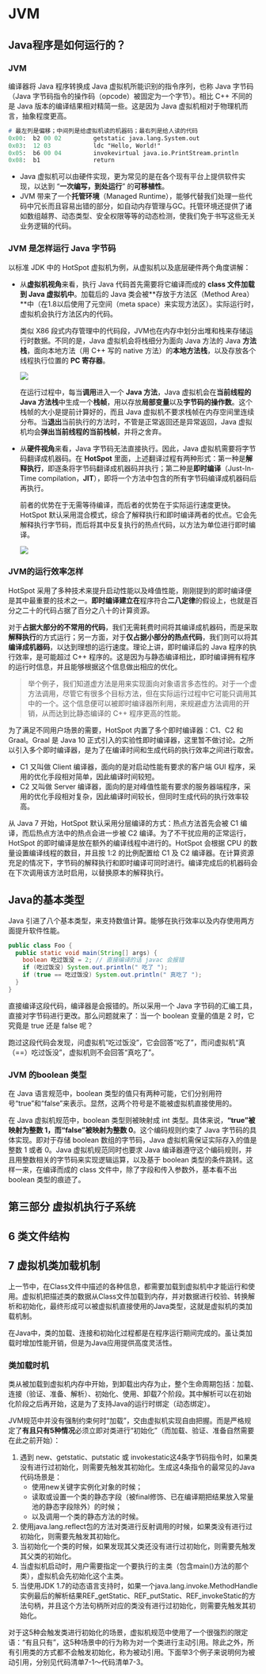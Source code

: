 # JVM

## Java程序是如何运行的？

### JVM

编译器将 Java 程序转换成 Java 虚拟机所能识别的指令序列，也称 Java 字节码（Java 字节码指令的操作码（opcode）被固定为一个字节）。相比 C++ 不同的是 Java 版本的编译结果相对精简一些。这是因为 Java 虚拟机相对于物理机而言，抽象程度更高。

```pascal
# 最左列是偏移；中间列是给虚拟机读的机器码；最右列是给人读的代码
0x00:  b2 00 02         getstatic java.lang.System.out
0x03:  12 03            ldc "Hello, World!"
0x05:  b6 00 04         invokevirtual java.io.PrintStream.println
0x08:  b1               return
```

* Java 虚拟机可以由硬件实现，更为常见的是在各个现有平台上提供软件实现，以达到 “**一次编写，到处运行**” 的**可移植性**。
* JVM 带来了一个**托管环境**（Managed Runtime），能够代替我们处理一些代码中冗长而且容易出错的部分，如自动内存管理与GC。托管环境还提供了诸如数组越界、动态类型、安全权限等等的动态检测，使我们免于书写这些无关业务逻辑的代码。



### JVM 是怎样运行 Java 字节码

以标准 JDK 中的 HotSpot 虚拟机为例，从虚拟机以及底层硬件两个角度讲解：

* 从**虚拟机视角**来看，执行 Java 代码首先需要将它编译而成的 **class 文件加载到 Java 虚拟机中**。加载后的 Java 类会被**存放于方法区（Method Area）**中（在1.8以后使用了元空间（meta space）来实现方法区）。实际运行时，虚拟机会执行方法区内的代码。

  类似 X86 段式内存管理中的代码段，JVM也在内存中划分出堆和栈来存储运行时数据。不同的是，Java 虚拟机会将栈细分为面向 Java 方法的 Java **方法栈**，面向本地方法（用 C++ 写的 native 方法）的**本地方法栈**，以及存放各个线程执行位置的 **PC 寄存器**。

  ![](./images/ab5c3523af08e0bf2f689c1d6033ef77.png)

  在运行过程中，每当**调用**进入一个 **Java 方法**，Java 虚拟机会在**当前线程的 Java 方法栈**中生成一个**栈帧**，用以存放**局部变量**以及**字节码的操作数**。这个栈帧的大小是提前计算好的，而且 Java 虚拟机不要求栈帧在内存空间里连续分布。当**退出**当前执行的方法时，不管是正常返回还是异常返回，Java 虚拟机均会**弹出当前线程的当前栈帧**，并将之舍弃。

* 从**硬件视角**来看，Java 字节码无法直接执行。因此，Java 虚拟机需要将字节码翻译成机器码。在 **HotSpot** 里面，上述翻译过程有两种形式：第一种是**解释执行**，即逐条将字节码翻译成机器码并执行；第二种是**即时编译**（Just-In-Time compilation，**JIT**），即将一个方法中包含的所有字节码编译成机器码后再执行。

  前者的优势在于无需等待编译，而后者的优势在于实际运行速度更快。HotSpot 默认采用混合模式，综合了解释执行和即时编译两者的优点。它会先解释执行字节码，而后将其中反复执行的热点代码，以方法为单位进行即时编译。

  ![](./images/5ee351091464de78eed75438b6f9183b.png)



### JVM的运行效率怎样

HotSpot 采用了多种技术来提升启动性能以及峰值性能，刚刚提到的即时编译便是其中最重要的技术之一。**即时编译建立在**程序符合**二八定律**的假设上，也就是百分之二十的代码占据了百分之八十的计算资源。

对于**占据大部分的不常用的代码**，我们无需耗费时间将其编译成机器码，而是采取**解释执行**的方式运行；另一方面，对于**仅占据小部分的热点代码**，我们则可以将其**编译成机器码**，以达到理想的运行速度。理论上讲，即时编译后的 Java 程序的执行效率，是可能超过 C++ 程序的。这是因为与静态编译相比，即时编译拥有程序的运行时信息，并且能够根据这个信息做出相应的优化。

> 举个例子，我们知道虚方法是用来实现面向对象语言多态性的。对于一个虚方法调用，尽管它有很多个目标方法，但在实际运行过程中它可能只调用其中的一个。这个信息便可以被即时编译器所利用，来规避虚方法调用的开销，从而达到比静态编译的 C++ 程序更高的性能。

为了满足不同用户场景的需要，HotSpot 内置了多个即时编译器：C1、C2 和 Graal。Graal 是 Java 10 正式引入的实验性即时编译器，这里暂不做讨论。之所以引入多个即时编译器，是为了在编译时间和生成代码的执行效率之间进行取舍。

* C1 又叫做 Client 编译器，面向的是对启动性能有要求的客户端 GUI 程序，采用的优化手段相对简单，因此编译时间较短。
* C2 又叫做 Server 编译器，面向的是对峰值性能有要求的服务器端程序，采用的优化手段相对复杂，因此编译时间较长，但同时生成代码的执行效率较高。

从 Java 7 开始，HotSpot 默认采用分层编译的方式：热点方法首先会被 C1 编译，而后热点方法中的热点会进一步被 C2 编译。为了不干扰应用的正常运行，HotSpot 的即时编译是放在额外的编译线程中进行的。HotSpot 会根据 CPU 的数量设置编译线程的数目，并且按 1:2 的比例配置给 C1 及 C2 编译器。在计算资源充足的情况下，字节码的解释执行和即时编译可同时进行。编译完成后的机器码会在下次调用该方法时启用，以替换原本的解释执行。



## Java的基本类型

Java 引进了八个基本类型，来支持数值计算。能够在执行效率以及内存使用两方面提升软件性能。

```java
public class Foo {
  public static void main(String[] args) {
    boolean 吃过饭没 = 2; // 直接编译的话 javac 会报错
    if (吃过饭没) System.out.println(" 吃了 ");
    if (true == 吃过饭没) System.out.println(" 真吃了 ");
  }
}
```

直接编译这段代码，编译器是会报错的。所以采用一个 Java 字节码的汇编工具，直接对字节码进行更改。那么问题就来了：当一个 boolean 变量的值是 2 时，它究竟是 true 还是 false 呢？

跑过这段代码会发现，问虚拟机“吃过饭没”，它会回答“吃了”，而问虚拟机“真（==）吃过饭没”，虚拟机则不会回答“真吃了”。

### JVM 的boolean 类型

在 Java 语言规范中，boolean 类型的值只有两种可能，它们分别用符号“true”和“false”来表示。显然，这两个符号是不能被虚拟机直接使用的。

在 Java 虚拟机规范中，boolean 类型则被映射成 int 类型。具体来说，**“true”被映射为整数 1，而“false”被映射为整数 0**。这个编码规则约束了 Java 字节码的具体实现。即对于存储 boolean 数组的字节码，Java 虚拟机需保证实际存入的值是整数 1 或者 0。Java 虚拟机规范同时也要求 Java 编译器遵守这个编码规则，并且用整数相关的字节码来实现逻辑运算，以及基于 boolean 类型的条件跳转。这样一来，在编译而成的 class 文件中，除了字段和传入参数外，基本看不出 boolean 类型的痕迹了。









## 第三部分 虚拟机执行子系统

## 6 类文件结构



## 7 虚拟机类加载机制

上一节中，在Class文件中描述的各种信息，都需要加载到虚拟机中才能运行和使用。虚拟机把描述类的数据从Class文件加载到内存，并对数据进行校验、转换解析和初始化，最终形成可以被虚拟机直接使用的Java类型，这就是虚拟机的类加载机制。

在Java中，类的加载、连接和初始化过程都是在程序运行期间完成的。虽让类加载时增加性能开销，但是为Java应用提供高度灵活性。

### 类加载时机

类从被加载到虚拟机内存中开始，到卸载出内存为止，整个生命周期包括：加载、连接（验证、准备、解析）、初始化、使用、卸载7个阶段。其中解析可以在初始化阶段之后再开始，这是为了支持Java的运行时绑定（动态绑定）。

JVM规范中并没有强制约束何时“加载”，交由虚拟机实现自由把握。而是严格规定了**有且只有5种情况**必须立即对类进行“初始化”（而加载、验证、准备自然需要在此之前开始）：

1. 遇到 new、getstatic、putstatic 或 invokestatic这4条字节码指令时，如果类没有进行过初始化，则需要先触发其初始化。生成这4条指令的最常见的Java代码场景是：
   - 使用new关键字实例化对象的时候；
   - 读取或设置一个类的静态字段（被final修饰、已在编译期把结果放入常量池的静态字段除外）的时候；
   - 以及调用一个类的静态方法的时候。
2. 使用java.lang.reflect包的方法对类进行反射调用的时候，如果类没有进行过初始化，则需要先触发其初始化。
3. 当初始化一个类的时候，如果发现其父类还没有进行过初始化，则需要先触发其父类的初始化。
4. 当虚拟机启动时，用户需要指定一个要执行的主类（包含main()方法的那个类），虚拟机会先初始化这个主类。
5. 当使用JDK 1.7的动态语言支持时，如果一个java.lang.invoke.MethodHandle实例最后的解析结果REF_getStatic、REF_putStatic、REF_invokeStatic的方法句柄，并且这个方法句柄所对应的类没有进行过初始化，则需要先触发其初始化。

对于这5种会触发类进行初始化的场景，虚拟机规范中使用了一个很强烈的限定语：“有且只有”，这5种场景中的行为称为对一个类进行主动引用。除此之外，所有引用类的方式都不会触发初始化，称为被动引用。下面举3个例子来说明何为被动引用，分别见代码清单7-1～代码清单7-3。